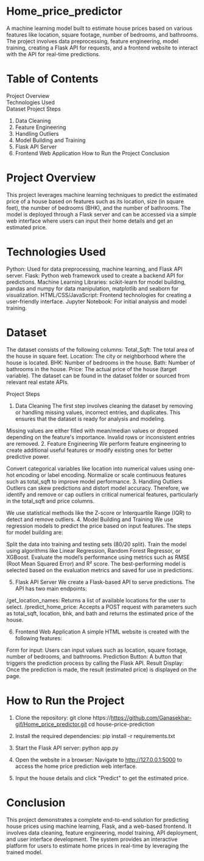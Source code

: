 # Home_price_predictor
A machine learning model built to estimate house prices based on various features like location, square footage, number of bedrooms, and bathrooms. The project involves data preprocessing, feature engineering, model training, creating a Flask API for requests, and a frontend website to interact with the API for real-time predictions.

# Table of Contents            
Project Overview              
Technologies Used                
Dataset
Project Steps
1. Data Cleaning
2. Feature Engineering
3. Handling Outliers
4. Model Building and Training
5. Flask API Server
6. Frontend Web Application
How to Run the Project
Conclusion

# Project Overview
This project leverages machine learning techniques to predict the estimated price of a house based on features such as its location, size (in square feet), the number of bedrooms (BHK), and the number of bathrooms. The model is deployed through a Flask server and can be accessed via a simple web interface where users can input their home details and get an estimated price.

# Technologies Used
Python: Used for data preprocessing, machine learning, and Flask API server.
Flask: Python web framework used to create a backend API for predictions.
Machine Learning Libraries: scikit-learn for model building, pandas and numpy for data manipulation, matplotlib and seaborn for visualization.
HTML/CSS/JavaScript: Frontend technologies for creating a user-friendly interface.
Jupyter Notebook: For initial analysis and model training.

# Dataset
The dataset consists of the following columns:
Total_Sqft: The total area of the house in square feet.
Location: The city or neighborhood where the house is located.
BHK: Number of bedrooms in the house.
Bath: Number of bathrooms in the house.
Price: The actual price of the house (target variable).
The dataset can be found in the dataset folder or sourced from relevant real estate APIs.

 Project Steps
1. Data Cleaning
The first step involves cleaning the dataset by removing or handling missing values, incorrect entries, and duplicates. This ensures that the dataset is ready for analysis and modeling.

Missing values are either filled with mean/median values or dropped depending on the feature's importance.
Invalid rows or inconsistent entries are removed.
2. Feature Engineering
We perform feature engineering to create additional useful features or modify existing ones for better predictive power.

Convert categorical variables like location into numerical values using one-hot encoding or label encoding.
Normalize or scale continuous features such as total_sqft to improve model performance.
3. Handling Outliers
Outliers can skew predictions and distort model accuracy. Therefore, we identify and remove or cap outliers in critical numerical features, particularly in the total_sqft and price columns.

We use statistical methods like the Z-score or Interquartile Range (IQR) to detect and remove outliers.
4. Model Building and Training
We use regression models to predict the price based on input features. The steps for model building are:

Split the data into training and testing sets (80/20 split).
Train the model using algorithms like Linear Regression, Random Forest Regressor, or XGBoost.
Evaluate the model’s performance using metrics such as RMSE (Root Mean Squared Error) and R² score.
The best-performing model is selected based on the evaluation metrics and saved for use in predictions.

5. Flask API Server
We create a Flask-based API to serve predictions. The API has two main endpoints:

/get_location_names: Returns a list of available locations for the user to select.
/predict_home_price: Accepts a POST request with parameters such as total_sqft, location, bhk, and bath and returns the estimated price of the house.

6. Frontend Web Application
A simple HTML website is created with the following features:

Form for input: Users can input values such as location, square footage, number of bedrooms, and bathrooms.
Prediction Button: A button that triggers the prediction process by calling the Flask API.
Result Display: Once the prediction is made, the result (estimated price) is displayed on the page.

# How to Run the Project
1. Clone the repository:
   git clone https://https://github.com/Ganasekhar-gif/Home_price_predictor.git
   cd house-price-prediction
2. Install the required dependencies:
   pip install -r requirements.txt
3. Start the Flask API server:
   python app.py
4. Open the website in a browser:
Navigate to http://127.0.0.1:5000 to access the home price prediction web interface.

5. Input the house details and click "Predict" to get the estimated price.

# Conclusion
This project demonstrates a complete end-to-end solution for predicting house prices using machine learning, Flask, and a web-based frontend. It involves data cleaning, feature engineering, model training, API deployment, and user interface development. The system provides an interactive platform for users to estimate home prices in real-time by leveraging the trained model.
